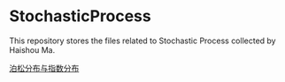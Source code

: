 # StochasticProcess
This repository stores the files related to Stochastic Process collected by Haishou Ma.

[泊松分布与指数分布](https://mahsh.github.io/StochasticProcess/Poission%20and%20Exponential%20Distribution.pdf)
